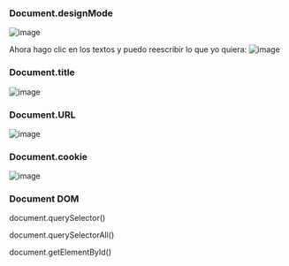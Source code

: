 ### Document.designMode

![image](https://github.com/user-attachments/assets/dd0d258b-79a6-43ef-af4a-d45031d48239)

Ahora hago clic en los textos y puedo reescribir lo que yo quiera:
![image](https://github.com/user-attachments/assets/6ed768ef-7934-43c4-a2ca-3a4055b7ff74)

### Document.title
![image](https://github.com/user-attachments/assets/82237634-775e-48fe-99b7-c087a9741794)
### Document.URL
![image](https://github.com/user-attachments/assets/693c2d44-3c59-4bef-92bb-9d70a431ad6c)

### Document.cookie
![image](https://github.com/user-attachments/assets/f93f4ea6-9bea-4514-bda4-9a5b9c593a5e)

### Document DOM

  document.querySelector()
  
  document.querySelectorAll()  
  
  document.getElementById()
